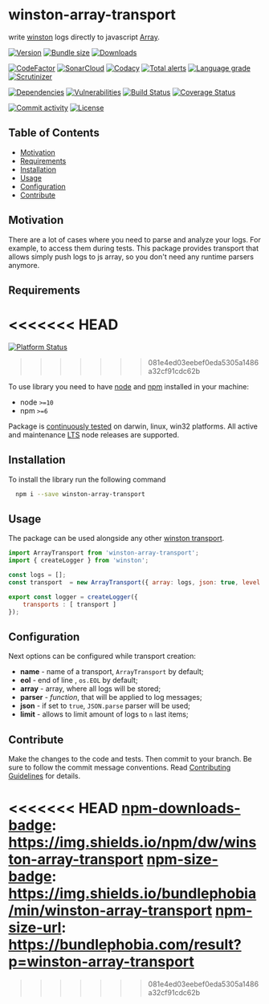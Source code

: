 # winston-array-transport
write [winston][w-main] logs directly to javascript [Array][js-array].


[![Version][badge-vers]][npm]
[![Bundle size][npm-size-badge]][npm-size-url]
[![Downloads][npm-downloads-badge]][npm]

[![CodeFactor][codefactor-badge]][codefactor-url]
[![SonarCloud][sonarcloud-badge]][sonarcloud-url]
[![Codacy][codacy-badge]][codacy-url]
[![Total alerts][lgtm-alerts-badge]][lgtm-alerts-url]
[![Language grade][lgtm-lg-badge]][lgtm-lg-url]
[![Scrutinizer][scrutinizer-badge]][scrutinizer-url]

[![Dependencies][badge-deps]][npm]
[![Vulnerabilities][badge-vuln]](https://snyk.io/)
[![Build Status][tests-badge]][tests-url]
[![Coverage Status][badge-coverage]][url-coverage]

[![Commit activity][commit-activity-badge]][github]
[![License][badge-lic]][github]

## Table of Contents
  - [Motivation](#motivation)
  - [Requirements](#requirements)
  - [Installation](#installation)
  - [Usage](#usage)
  - [Configuration](#configuration)
  - [Contribute](#contribute)

## Motivation

There are a lot of cases where you need to parse and analyze your logs. For example, to access them during tests. This package provides transport that allows simply push logs to js array, so you don't need any runtime parsers anymore.

## Requirements
<<<<<<< HEAD
=======
[![Platform Status][appveyor-badge]][appveyor-url]
>>>>>>> 081e4ed03eebef0eda5305a1486a32cf91cdc62b

To use library you need to have [node](https://nodejs.org) and [npm](https://www.npmjs.com) installed in your machine:

* node `>=10`
* npm `>=6`

Package is [continuously tested][appveyor-url] on darwin, linux, win32 platforms. All active and maintenance [LTS](https://nodejs.org/en/about/releases/) node releases are supported.

## Installation

To install the library run the following command

```bash
  npm i --save winston-array-transport
```

## Usage

The package can be used alongside any other [winston transport][w-transports].

```javascript
import ArrayTransport from 'winston-array-transport';
import { createLogger } from 'winston';

const logs = [];
const transport  = new ArrayTransport({ array: logs, json: true, level: 'info' });

export const logger = createLogger({
    transports : [ transport ]
});

```
## Configuration

Next options can be configured while transport creation:

* **name** - name of a transport, ```ArrayTransport``` by default;
* **eol** - end of line , ```os.EOL``` by default;
* **array** - array, where all logs will be stored;
* **parser** - *function*, that will be applied to log messages;
* **json** - if set to ```true```,  ```JSON.parse``` parser will be used;
* **limit** - allows to limit amount of logs to ```n``` last items;


[w-main]: https://github.com/winstonjs/winston
[w-transports]: https://github.com/winstonjs/winston/blob/master/docs/transports.md
[js-array]: https://developer.mozilla.org/en-US/docs/Web/JavaScript/Reference/Global_Objects/Array
## Contribute

Make the changes to the code and tests. Then commit to your branch. Be sure to follow the commit message conventions. Read [Contributing Guidelines](.github/CONTRIBUTING.md) for details.

[npm]: https://www.npmjs.com/package/winston-array-transport
[github]: https://github.com/pustovitDmytro/winston-array-transport
[coveralls]: https://coveralls.io/github/pustovitDmytro/winston-array-transport?branch=master
[badge-deps]: https://img.shields.io/david/pustovitDmytro/winston-array-transport.svg
[badge-vuln]: https://img.shields.io/snyk/vulnerabilities/npm/winston-array-transport.svg?style=popout
[badge-vers]: https://img.shields.io/npm/v/winston-array-transport.svg
[badge-lic]: https://img.shields.io/github/license/pustovitDmytro/winston-array-transport.svg
[badge-coverage]: https://coveralls.io/repos/github/pustovitDmytro/winston-array-transport/badge.svg?branch=master
[url-coverage]: https://coveralls.io/github/pustovitDmytro/winston-array-transport?branch=master

[tests-badge]: https://img.shields.io/circleci/build/github/pustovitDmytro/winston-array-transport
[tests-url]: https://app.circleci.com/pipelines/github/pustovitDmytro/winston-array-transport

[codefactor-badge]: https://www.codefactor.io/repository/github/pustovitdmytro/winston-array-transport/badge
[codefactor-url]: https://www.codefactor.io/repository/github/pustovitdmytro/winston-array-transport

[commit-activity-badge]: https://img.shields.io/github/commit-activity/m/pustovitDmytro/winston-array-transport

[scrutinizer-badge]: https://scrutinizer-ci.com/g/pustovitDmytro/winston-array-transport/badges/quality-score.png?b=master
[scrutinizer-url]: https://scrutinizer-ci.com/g/pustovitDmytro/winston-array-transport/?branch=master

[lgtm-lg-badge]: https://img.shields.io/lgtm/grade/javascript/g/pustovitDmytro/winston-array-transport.svg?logo=lgtm&logoWidth=18
[lgtm-lg-url]: https://lgtm.com/projects/g/pustovitDmytro/winston-array-transport/context:javascript

[lgtm-alerts-badge]: https://img.shields.io/lgtm/alerts/g/pustovitDmytro/winston-array-transport.svg?logo=lgtm&logoWidth=18
[lgtm-alerts-url]: https://lgtm.com/projects/g/pustovitDmytro/winston-array-transport/alerts/

[codacy-badge]: https://app.codacy.com/project/badge/Grade/75132c6080bc4051801d0bf391df947f
[codacy-url]: https://www.codacy.com/gh/pustovitDmytro/winston-array-transport/dashboard?utm_source=github.com&amp;utm_medium=referral&amp;utm_content=pustovitDmytro/winston-array-transport&amp;utm_campaign=Badge_Grade

[sonarcloud-badge]: https://sonarcloud.io/api/project_badges/measure?project=pustovitDmytro_winston-array-transport&metric=alert_status
[sonarcloud-url]: https://sonarcloud.io/dashboard?id=pustovitDmytro_winston-array-transport

<<<<<<< HEAD
[npm-downloads-badge]: https://img.shields.io/npm/dw/winston-array-transport
[npm-size-badge]: https://img.shields.io/bundlephobia/min/winston-array-transport
[npm-size-url]: https://bundlephobia.com/result?p=winston-array-transport
=======
[npm-downloads-badge]: https://img.shields.io/npm/dw/npm-boilerplate
[npm-size-badge]: https://img.shields.io/bundlephobia/min/npm-boilerplate
[npm-size-url]: https://bundlephobia.com/result?p=npm-boilerplate

[appveyor-badge]: https://ci.appveyor.com/api/projects/status/lik73h3vxd7687pr/branch/master?svg=true
[appveyor-url]: https://ci.appveyor.com/project/pustovitDmytro/npm-boilerplate/branch/master


>>>>>>> 081e4ed03eebef0eda5305a1486a32cf91cdc62b
